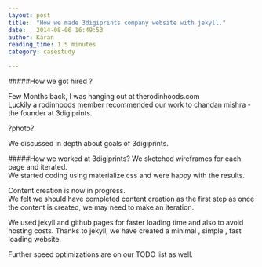 ```yaml
---
layout: post
title:  "How we made 3digiprints company website with jekyll."
date:   2014-08-06 16:49:53
author: Karan
reading_time: 1.5 minutes
category: casestudy

---
```


#####How we got hired ?


Few Months back, I was hanging out at therodinhoods.com<br/>
Luckily a rodinhoods member recommended our work to chandan mishra - the founder at 3digiprints.<br/>


<!--more-->


?photo?

We discussed in depth about goals of 3digiprints.<br/>

#####How we worked at 3digiprints?
We sketched wireframes for each page and iterated.    <br/>
We started coding using materialize css and were happy with the results.

Content creation is now in progress.<br/>
We felt we should have completed content creation as the first step as once the content is created, we may need to make an iteration.

We used jekyll and github pages for faster loading time and also to avoid hosting costs.                                             <nr/>
Thanks to jekyll, we have created a minimal , simple , fast loading website.

Further speed optimizations are on our TODO list as well.

